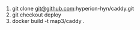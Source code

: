1. git clone git@github.com:hyperion-hyn/caddy.git
2. git checkout deploy
3. docker build -t map3/caddy .
